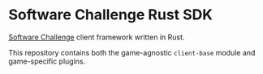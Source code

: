 # Software Challenge Rust SDK
[Software Challenge](https://www.software-challenge.de) client framework written in Rust.

This repository contains both the game-agnostic `client-base` module and game-specific plugins.
